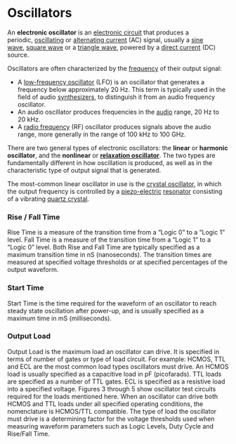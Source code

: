 # Oscillators

An **electronic oscillator** is an [electronic circuit](https://en.wikipedia.org/wiki/Electronic_circuit "Electronic circuit") that produces a periodic, [oscillating](https://en.wikipedia.org/wiki/Oscillation "Oscillation") or [alternating current](https://en.wikipedia.org/wiki/Alternating_current "Alternating current") (AC) signal, usually a [sine wave](https://en.wikipedia.org/wiki/Sine_wave "Sine wave"), [square wave](https://en.wikipedia.org/wiki/Square_wave "Square wave") or a [triangle wave](https://en.wikipedia.org/wiki/Triangle_wave "Triangle wave"), powered by a [direct current](https://en.wikipedia.org/wiki/Direct_current "Direct current") (DC) source.

Oscillators are often characterized by the [frequency](https://en.wikipedia.org/wiki/Frequency "Frequency") of their output signal:

- A [low-frequency oscillator](https://en.wikipedia.org/wiki/Low-frequency_oscillation "Low-frequency oscillation") (LFO) is an oscillator that generates a frequency below approximately 20 Hz. This term is typically used in the field of audio [synthesizers](https://en.wikipedia.org/wiki/Synthesizer "Synthesizer"), to distinguish it from an audio frequency oscillator.
- An audio oscillator produces frequencies in the [audio](https://en.wikipedia.org/wiki/Audio_frequency "Audio frequency") range, 20 Hz to 20 kHz.
- A [radio frequency](https://en.wikipedia.org/wiki/Radio_frequency "Radio frequency") (RF) oscillator produces signals above the audio range, more generally in the range of 100 kHz to 100 GHz.

There are two general types of electronic oscillators: the **linear** or **harmonic oscillator**, and the **nonlinear** or **[relaxation oscillator](https://en.wikipedia.org/wiki/Relaxation_oscillator "Relaxation oscillator")**. The two types are fundamentally different in how oscillation is produced, as well as in the characteristic type of output signal that is generated.

The most-common linear oscillator in use is the [crystal oscillator](https://en.wikipedia.org/wiki/Crystal_oscillator "Crystal oscillator"), in which the output frequency is controlled by a [piezo-electric](https://en.wikipedia.org/wiki/Piezo-electric "Piezo-electric") [resonator](https://en.wikipedia.org/wiki/Resonator "Resonator") consisting of a vibrating [quartz crystal](https://en.wikipedia.org/wiki/Quartz_crystal "Quartz crystal").


### Rise / Fall Time 
Rise Time is a measure of the transition time from a “Logic 0” to a “Logic 1” level. Fall Time is a measure of the transition time from a “Logic 1” to a “Logic 0” level. Both Rise and Fall Time are typically specified as a maximum transition time in nS (nanoseconds). The transition times are measured at specified voltage thresholds or at specified percentages of the output waveform. 

### Start Time 
Start Time is the time required for the waveform of an oscillator to reach steady state oscillation after power-up, and is usually specified as a maximum time in mS (milliseconds).

### Output Load
Output Load is the maximum load an oscillator can drive. It is specified in terms of number of gates or type of load circuit. For example: HCMOS, TTL and ECL are the most common load types oscillators must drive. An HCMOS load is usually specified as a capacitive load in pF (picofarads). TTL loads are specified as a number of TTL gates. ECL is specified as a resistive load into a specified voltage. Figures 3 through 5 show oscillator test circuits required for the loads mentioned here. When an oscillator can drive both HCMOS and TTL loads under all specified operating conditions, the nomenclature is HCMOS/TTL compatible. The type of load the oscillator must drive is a determining factor for the voltage thresholds used when measuring waveform parameters such as Logic Levels, Duty Cycle and Rise/Fall Time.